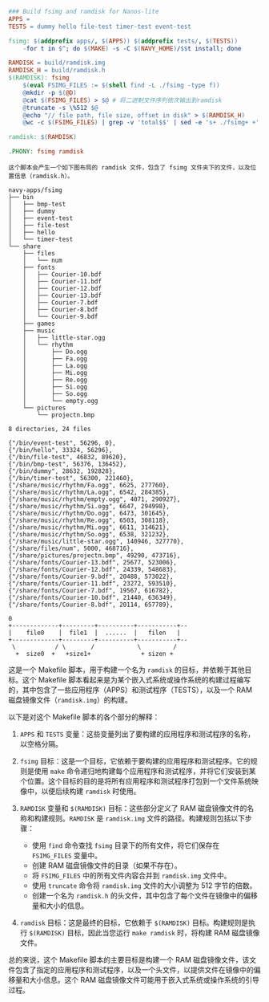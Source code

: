 ```makefile
### Build fsimg and ramdisk for Nanos-lite
APPS =
TESTS = dummy hello file-test timer-test event-test

fsimg: $(addprefix apps/, $(APPS)) $(addprefix tests/, $(TESTS))
	-for t in $^; do $(MAKE) -s -C $(NAVY_HOME)/$$t install; done

RAMDISK = build/ramdisk.img
RAMDISK_H = build/ramdisk.h
$(RAMDISK): fsimg
	$(eval FSIMG_FILES := $(shell find -L ./fsimg -type f))
	@mkdir -p $(@D)
	@cat $(FSIMG_FILES) > $@ # 将二进制文件序列依次输出到ramdisk
	@truncate -s \%512 $@
	@echo "// file path, file size, offset in disk" > $(RAMDISK_H)
	@wc -c $(FSIMG_FILES) | grep -v 'total$$' | sed -e 's+ ./fsimg+ +' | awk -v sum=0 '{print "\x7b\x22" $$2 "\x22\x2c " $$1 "\x2c " sum "\x7d\x2c";sum += $$1}' >> $(RAMDISK_H)

ramdisk: $(RAMDISK)

.PHONY: fsimg ramdisk

```

```ad-note
这个脚本会产生一个如下图布局的 ramdisk 文件，包含了 fsimg 文件夹下的文件，以及位置信息（ramdisk.h）。

```

```
navy-apps/fsimg
├── bin
│   ├── bmp-test
│   ├── dummy
│   ├── event-test
│   ├── file-test
│   ├── hello
│   └── timer-test
└── share
    ├── files
    │   └── num
    ├── fonts
    │   ├── Courier-10.bdf
    │   ├── Courier-11.bdf
    │   ├── Courier-12.bdf
    │   ├── Courier-13.bdf
    │   ├── Courier-7.bdf                             
    │   ├── Courier-8.bdf
    │   └── Courier-9.bdf
    ├── games
    ├── music
    │   ├── little-star.ogg
    │   └── rhythm
    │       ├── Do.ogg
    │       ├── Fa.ogg
    │       ├── La.ogg
    │       ├── Mi.ogg
    │       ├── Re.ogg
    │       ├── Si.ogg
    │       ├── So.ogg
    │       └── empty.ogg
    └── pictures
        └── projectn.bmp

8 directories, 24 files

{"/bin/event-test", 56296, 0},
{"/bin/hello", 33324, 56296},
{"/bin/file-test", 46832, 89620},
{"/bin/bmp-test", 56376, 136452},
{"/bin/dummy", 28632, 192828},
{"/bin/timer-test", 56300, 221460},
{"/share/music/rhythm/Fa.ogg", 6625, 277760},
{"/share/music/rhythm/La.ogg", 6542, 284385},
{"/share/music/rhythm/empty.ogg", 4071, 290927},
{"/share/music/rhythm/Si.ogg", 6647, 294998},
{"/share/music/rhythm/Do.ogg", 6473, 301645},
{"/share/music/rhythm/Re.ogg", 6503, 308118},
{"/share/music/rhythm/Mi.ogg", 6611, 314621},
{"/share/music/rhythm/So.ogg", 6538, 321232},
{"/share/music/little-star.ogg", 140946, 327770},
{"/share/files/num", 5000, 468716},
{"/share/pictures/projectn.bmp", 49290, 473716},
{"/share/fonts/Courier-13.bdf", 25677, 523006},
{"/share/fonts/Courier-12.bdf", 24339, 548683},
{"/share/fonts/Courier-9.bdf", 20488, 573022},
{"/share/fonts/Courier-11.bdf", 23272, 593510},
{"/share/fonts/Courier-7.bdf", 19567, 616782},
{"/share/fonts/Courier-10.bdf", 21440, 636349},
{"/share/fonts/Courier-8.bdf", 20114, 657789},

```


```
0
+-------------+---------+----------+-----------+--
|    file0    |  file1  |  ......  |   filen   |
+-------------+---------+----------+-----------+--
 \           / \       /            \         /
  +  size0  +   +size1+              + sizen +
```

这是一个 Makefile 脚本，用于构建一个名为 `ramdisk` 的目标，并依赖于其他目标。这个 Makefile 脚本看起来是为某个嵌入式系统或操作系统的构建过程编写的，其中包含了一些应用程序（APPS）和测试程序（TESTS），以及一个 RAM 磁盘镜像文件（`ramdisk.img`）的构建。

以下是对这个 Makefile 脚本的各个部分的解释：

1. `APPS` 和 `TESTS` 变量：这些变量列出了要构建的应用程序和测试程序的名称，以空格分隔。

2. `fsimg` 目标：这是一个目标，它依赖于要构建的应用程序和测试程序。它的规则是使用 `make` 命令递归地构建每个应用程序和测试程序，并将它们安装到某个位置。这个目标的目的是将所有应用程序和测试程序打包到一个文件系统映像中，以便后续构建 `ramdisk` 时使用。

3. `RAMDISK` 变量和 `$(RAMDISK)` 目标：这些部分定义了 RAM 磁盘镜像文件的名称和构建规则。`RAMDISK` 是 `ramdisk.img` 文件的路径。构建规则包括以下步骤：
   - 使用 `find` 命令查找 `fsimg` 目录下的所有文件，将它们保存在 `FSIMG_FILES` 变量中。
   - 创建 RAM 磁盘镜像文件的目录（如果不存在）。
   - 将 `FSIMG_FILES` 中的所有文件内容合并到 `ramdisk.img` 文件中。
   - 使用 `truncate` 命令将 `ramdisk.img` 文件的大小调整为 512 字节的倍数。
   - 创建一个名为 `ramdisk.h` 的头文件，其中包含了每个文件在镜像中的偏移量和大小的信息。

4. `ramdisk` 目标：这是最终的目标，它依赖于 `$(RAMDISK)` 目标。构建规则是执行 `$(RAMDISK)` 目标，因此当您运行 `make ramdisk` 时，将构建 RAM 磁盘镜像文件。

总的来说，这个 Makefile 脚本的主要目标是构建一个 RAM 磁盘镜像文件，该文件包含了指定的应用程序和测试程序，以及一个头文件，以提供文件在镜像中的偏移量和大小信息。这个 RAM 磁盘镜像文件可能用于嵌入式系统或操作系统的引导过程。